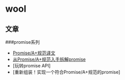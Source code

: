 # wool
## 文章

###promise系列
* [Promise/A+规范译文](https://github.com/WoolYang/wool-blog/blob/master/promise/PromisesA%2B.md)
* [从Promise/A+规范入手拆解promise](https://github.com/WoolYang/wool-blog/blob/master/promise/PromisesA%2B%E8%A7%A3%E8%AF%BB.md)
* [玩转promise API]
* [重新组装！实现一个符合Promise/A+规范的promise]
